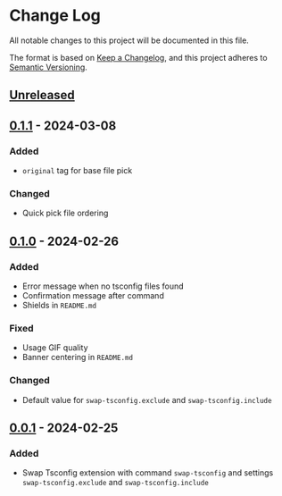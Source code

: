 # Change Log

All notable changes to this project will be documented in this file.

The format is based on [Keep a Changelog](http://keepachangelog.com/), and this project adheres to [Semantic Versioning](https://semver.org/).

## [Unreleased]

## [0.1.1] - 2024-03-08

### Added

- `original` tag for base file pick

### Changed

- Quick pick file ordering

## [0.1.0] - 2024-02-26

### Added

- Error message when no tsconfig files found
- Confirmation message after command
- Shields in `README.md`

### Fixed

- Usage GIF quality
- Banner centering in `README.md`

### Changed

- Default value for `swap-tsconfig.exclude` and `swap-tsconfig.include`

## [0.0.1] - 2024-02-25

### Added

- Swap Tsconfig extension with command `swap-tsconfig` and settings `swap-tsconfig.exclude` and `swap-tsconfig.include`

[unreleased]: https://github.com/harrydowning/swap-tsconfig/compare/v0.1.1...HEAD
[0.1.1]: https://github.com/harrydowning/swap-tsconfig/compare/v0.1.0...v0.1.1
[0.1.0]: https://github.com/harrydowning/swap-tsconfig/compare/v0.0.1...v0.1.0
[0.0.1]: https://github.com/harrydowning/swap-tsconfig/releases/tag/v0.0.1
